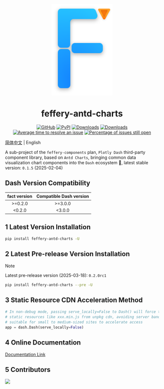 <p align="center">
	<img src="./fact-logo.svg" height=300></img>
</p>
<h1 align="center">feffery-antd-charts</h1>
<div align="center">

[![GitHub](https://shields.io/badge/license-MIT-informational)](https://github.com/CNFeffery/feffery-antd-charts/blob/master/LICENSE)
[![PyPI](https://img.shields.io/pypi/v/feffery-antd-charts.svg?color=dark-green)](https://pypi.org/project/feffery-antd-charts/)
[![Downloads](https://static.pepy.tech/badge/feffery-antd-charts)](https://pepy.tech/project/feffery-antd-charts)
[![Downloads](https://static.pepy.tech/badge/feffery-antd-charts/month)](https://pepy.tech/project/feffery-antd-charts)
[![Average time to resolve an issue](http://isitmaintained.com/badge/resolution/CNFeffery/feffery-antd-charts.svg)](http://isitmaintained.com/project/CNFeffery/feffery-antd-charts "Average time to resolve an issue")
[![Percentage of issues still open](http://isitmaintained.com/badge/open/CNFeffery/feffery-antd-charts.svg)](http://isitmaintained.com/project/CNFeffery/feffery-antd-charts "Percentage of issues still open")

</div>

[简体中文](./README.md) | English

A sub-project of the `feffery-components` plan, `Plotly Dash` third-party component library, based on `Antd Charts`, bringing common data visualization chart components into the `Dash` ecosystem 🥳, latest stable version: `0.1.5` (2025-02-04)

## Dash Version Compatibility

| fact version | Compatible Dash version |
| :-----: | :----------: |
| >=0.2.0 |   >=3.0.0    |
| <0.2.0  |    <3.0.0    |

## 1 Latest Version Installation

```bash
pip install feffery-antd-charts -U
```

## 2 Latest Pre-release Version Installation

> [!NOTE]  
> Latest pre-release version (2025-03-18): `0.2.0rc1`

```bash
pip install feffery-antd-charts --pre -U
```

## 3 Static Resource CDN Acceleration Method

```Python
# In non-debug mode, passing serve_locally=False to Dash() will force the browser to load
# static resources like xxx.min.js from unpkg cdn, avoiding server bandwidth usage,
# suitable for small to medium-sized sites to accelerate access
app = dash.Dash(serve_locally=False)
```

## 4 Online Documentation

[Documentation Link](https://fact.feffery.tech/)

## 5 Contributors

<a href = "https://github.com/CNFeffery/feffery-antd-charts/graphs/contributors">
  <img src = "https://contrib.rocks/image?repo=CNFeffery/feffery-antd-charts"/>
</a>
